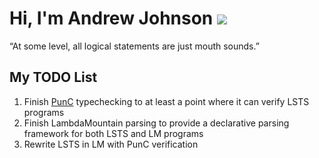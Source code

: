 # Hi, I'm Andrew Johnson ![](https://komarev.com/ghpvc/?username=andrew-johnson-4)

“At some level, all logical statements are just mouth sounds.”

## My TODO List

1. Finish [PunC](https://github.com/andrew-johnson-4/PunCalculus) typechecking to at least a point where it can verify LSTS programs
2. Finish LambdaMountain parsing to provide a declarative parsing framework for both LSTS and LM programs
3. Rewrite LSTS in LM with PunC verification
